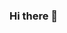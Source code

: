 ### Hi there 👋

<!--
**Shawn-Shifflett/shawn-shifflett** is a ✨ _special_ ✨ repository because its `README.md` (this file) appears on your GitHub profile.

Here are some ideas to get you started:
- 🌱 I’m currently learning CompTIA Security+ 
- 👯 I’m looking to collaborate on Cloud, BackEnd and FrontEnd projects!
- 🤔 I’m looking for help with Terraform.
- 💬 Ask me about my weird watch love 😄
- ⚡ Fun fact: I love the outdoors and every sport there is.
- 📫 How to reach me: kashawnshifflett@gmail.com

-->
